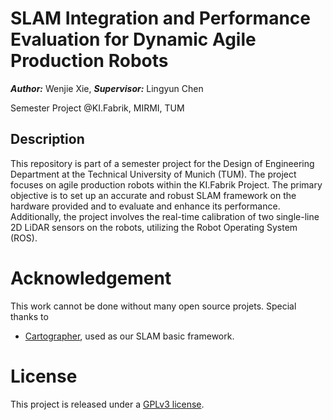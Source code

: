 #  SLAM Integration and Performance Evaluation for Dynamic Agile Production Robots 
***Author:*** Wenjie Xie, ***Supervisor:*** Lingyun Chen 

Semester Project @KI.Fabrik, MIRMI, TUM
## Description
This repository is part of a semester project for the Design of Engineering Department at the Technical University of Munich (TUM). The project focuses on agile production robots within the KI.Fabrik Project. The primary objective is to set up an accurate and robust SLAM framework on the hardware provided and to evaluate and enhance its performance. Additionally, the project involves the real-time calibration of two single-line 2D LiDAR sensors on the robots, utilizing the Robot Operating System (ROS).

# Acknowledgement

This work cannot be done without many open source projets. Special thanks to

- [Cartographer](https://github.com/cartographer-project/cartographer), used as our SLAM basic framework.

# License

This project is released under a [GPLv3 license](./LICENSE.txt).


